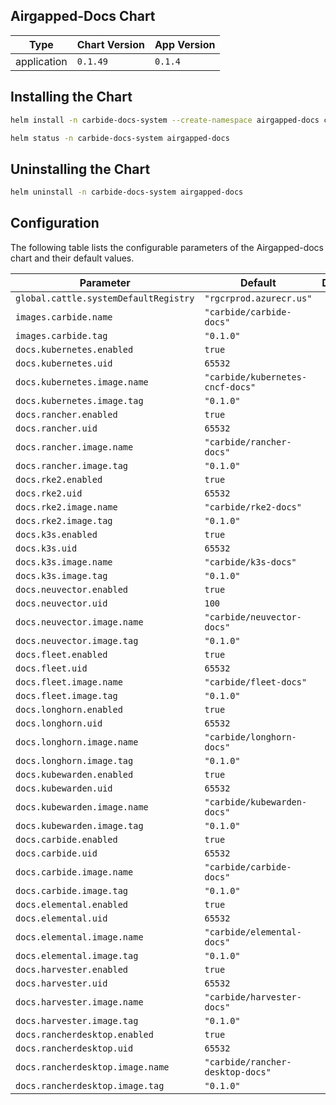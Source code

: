 Airgapped-Docs Chart
----------------------------------------------


| Type | Chart Version | App Version |
| ---- | ------------- | ----------- |
| application | `0.1.49` | `0.1.4` |

## Installing the Chart
```bash
helm install -n carbide-docs-system --create-namespace airgapped-docs carbide-charts/airgapped-docs
```
```bash
helm status -n carbide-docs-system airgapped-docs
```

## Uninstalling the Chart
```bash
helm uninstall -n carbide-docs-system airgapped-docs
```

## Configuration

The following table lists the configurable parameters of the Airgapped-docs chart and their default values.

| Parameter | Default | Description |
| --------- | ------- | ----------- |
| `global.cattle.systemDefaultRegistry` | `"rgcrprod.azurecr.us"` |  |
| `images.carbide.name` | `"carbide/carbide-docs"` |  |
| `images.carbide.tag` | `"0.1.0"` |  |
| `docs.kubernetes.enabled` | `true` |  |
| `docs.kubernetes.uid` | `65532` |  |
| `docs.kubernetes.image.name` | `"carbide/kubernetes-cncf-docs"` |  |
| `docs.kubernetes.image.tag` | `"0.1.0"` |  |
| `docs.rancher.enabled` | `true` |  |
| `docs.rancher.uid` | `65532` |  |
| `docs.rancher.image.name` | `"carbide/rancher-docs"` |  |
| `docs.rancher.image.tag` | `"0.1.0"` |  |
| `docs.rke2.enabled` | `true` |  |
| `docs.rke2.uid` | `65532` |  |
| `docs.rke2.image.name` | `"carbide/rke2-docs"` |  |
| `docs.rke2.image.tag` | `"0.1.0"` |  |
| `docs.k3s.enabled` | `true` |  |
| `docs.k3s.uid` | `65532` |  |
| `docs.k3s.image.name` | `"carbide/k3s-docs"` |  |
| `docs.k3s.image.tag` | `"0.1.0"` |  |
| `docs.neuvector.enabled` | `true` |  |
| `docs.neuvector.uid` | `100` |  |
| `docs.neuvector.image.name` | `"carbide/neuvector-docs"` |  |
| `docs.neuvector.image.tag` | `"0.1.0"` |  |
| `docs.fleet.enabled` | `true` |  |
| `docs.fleet.uid` | `65532` |  |
| `docs.fleet.image.name` | `"carbide/fleet-docs"` |  |
| `docs.fleet.image.tag` | `"0.1.0"` |  |
| `docs.longhorn.enabled` | `true` |  |
| `docs.longhorn.uid` | `65532` |  |
| `docs.longhorn.image.name` | `"carbide/longhorn-docs"` |  |
| `docs.longhorn.image.tag` | `"0.1.0"` |  |
| `docs.kubewarden.enabled` | `true` |  |
| `docs.kubewarden.uid` | `65532` |  |
| `docs.kubewarden.image.name` | `"carbide/kubewarden-docs"` |  |
| `docs.kubewarden.image.tag` | `"0.1.0"` |  |
| `docs.carbide.enabled` | `true` |  |
| `docs.carbide.uid` | `65532` |  |
| `docs.carbide.image.name` | `"carbide/carbide-docs"` |  |
| `docs.carbide.image.tag` | `"0.1.0"` |  |
| `docs.elemental.enabled` | `true` |  |
| `docs.elemental.uid` | `65532` |  |
| `docs.elemental.image.name` | `"carbide/elemental-docs"` |  |
| `docs.elemental.image.tag` | `"0.1.0"` |  |
| `docs.harvester.enabled` | `true` |  |
| `docs.harvester.uid` | `65532` |  |
| `docs.harvester.image.name` | `"carbide/harvester-docs"` |  |
| `docs.harvester.image.tag` | `"0.1.0"` |  |
| `docs.rancherdesktop.enabled` | `true` |  |
| `docs.rancherdesktop.uid` | `65532` |  |
| `docs.rancherdesktop.image.name` | `"carbide/rancher-desktop-docs"` |  |
| `docs.rancherdesktop.image.tag` | `"0.1.0"` |  |

